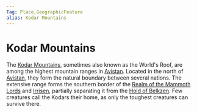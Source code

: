 ```yaml
---
Tag: Place,GeographicFeature
alias: Kodar Mountains
---
```

# Kodar Mountains
The [Kodar Mountains](https://pathfinderwiki.com/wiki/Kodar_Mountains), sometimes also known as the World's Roof, are among the highest mountain ranges in [Avistan](questforthefrozenflame/docs/Backstory/Places/Avistan.md). Located in the north of [Avistan](questforthefrozenflame/docs/Backstory/Places/Avistan.md), they form the natural boundary between several nations. The extensive range forms the southern border of the [Realm of the Mammoth Lords](questforthefrozenflame/docs/Backstory/Places/Realm-of-the-Mammoth-Lords.md) and [Irrisen](questforthefrozenflame/docs/Backstory/Places/Irrisen.md), partially separating it from the [Hold of Belkzen](questforthefrozenflame/docs/Backstory/Places/Hold-of-Belkzen.md). Few creatures call the Kodars their home, as only the toughest creatures can survive there. 